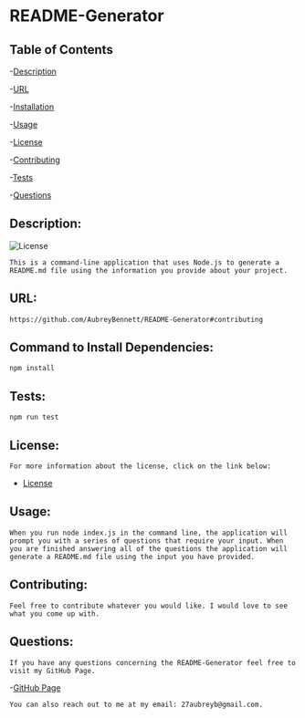 
  # README-Generator

  ## Table of Contents

  -[Description](#desctiption)

  -[URL](#url)

  -[Installation](#dependencies)

  -[Usage](#usage)

  -[License](#license)

  -[Contributing](#contributing)

  -[Tests](#tests)

  -[Questions](#questions)

  ## Description:
  ![License](https://img.shields.io/badge/License-MIT-blue.svg "License Badge")

    This is a command-line application that uses Node.js to generate a README.md file using the information you provide about your project.
  ## URL:
    https://github.com/AubreyBennett/README-Generator#contributing
  ## Command to Install Dependencies:
    npm install
  ## Tests:
    npm run test
  ## License:
    For more information about the license, click on the link below:
  - [License](https://opensource.org/;icenses/MIT)
  ## Usage:
    When you run node index.js in the command line, the application will prompt you with a series of questions that require your input. When you are finished answering all of the questions the application will generate a README.md file using the input you have provided.
  ## Contributing:
    Feel free to contribute whatever you would like. I would love to see what you come up with.
  ## Questions:
    If you have any questions concerning the README-Generator feel free to visit my GitHub Page.

  -[GitHub Page](https://github.com/AubreyBennett)

    You can also reach out to me at my email: 27aubreyb@gmail.com.
